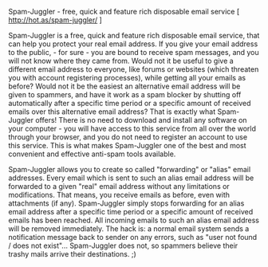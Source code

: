 Spam-Juggler - free, quick and feature rich disposable email service
[ http://hot.as/spam-juggler/ ]

Spam-Juggler is a free, quick and feature rich disposable email service,
that can help you protect your real email address. If you give your email
address to the public, - for sure - you are bound to receive spam messages,
and you will not know where they came from. Would not it be useful to give
a different email address to everyone, like forums or websites (which
threaten you with account registering processes), while getting all your
emails as before? Would not it be the easiest an alternative email address
will be given to spammers, and have it work as a spam blocker by shutting off
automatically after a specific time period or a specific amount of received
emails over this alternative email address? That is exactly what Spam-Juggler
offers! There is no need to download and install any software on your
computer - you will have access to this service from all over the world through
your browser, and you do not need to register an account to use this service.
This is what makes Spam-Juggler one of the best and most convenient and effective
anti-spam tools available.

Spam-Juggler allows you to create so called "forwarding" or "alias" email
addresses. Every email which is sent to such an alias email address will
be forwarded to a given "real" email address without any limitations or
modifications. That means, you receive emails as before, even with
attachments (if any). Spam-Juggler simply stops forwarding for an alias
email address after a specific time period or a specific amount of received
emails has been reached. All incoming emails to such an alias email address
will be removed immediately. The hack is: a normal email system sends a
notification message back to sender on any errors, such as "user not found /
does not exist"... Spam-Juggler does not, so spammers believe their trashy
mails arrive their destinations. ;)
